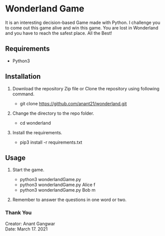 # Wonderland Game
It is an interesting decision-based Game made with Python. I challenge you to come out this game alive and win this game. You are lost in Wonderland and you have to reach the safest place.
All the Best!
## Requirements

* Python3

## Installation
1. Download the repository Zip file or Clone the repository using following command.
   * git clone https://github.com/anant21/wonderland.git

2. Change the directory to the repo folder.
   * cd wonderland

3. Install the requirements.
   * pip3 install -r requirements.txt

## Usage
1. Start the game.
   * python3 wonderlandGame.py <your-name> <gender>
   * python3 wonderlandGame.py Alice f
   * python3 wonderlandGame.py Bob m

2. Remember to answer the questions in one word or two.


### Thank You

Creator: Anant Gangwar \
Date: March 17. 2021
